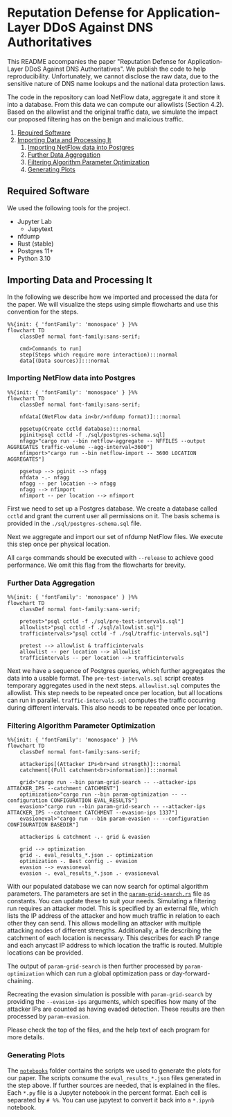 # Reputation Defense for Application-Layer DDoS Against DNS Authoritatives

This README accompanies the paper "Reputation Defense for Application-Layer DDoS Against DNS Authoritatives".
We publish the code to help reproducibility.
Unfortunately, we cannot disclose the raw data, due to the sensitive nature of DNS name lookups and the national data protection laws.

The code in the repository can load NetFlow data, aggregate it and store it into a database.
From this data we can compute our allowlists (Section 4.2).
Based on the allowlist and the original traffic data, we simulate the impact our proposed filtering has on the benign and malicious traffic.

1. [Required Software](#required-software)
2. [Importing Data and Processing It](#importing-data-and-processing-it)
    1. [Importing NetFlow data into Postgres](#importing-netflow-data-into-postgres)
    2. [Further Data Aggregation](#further-data-aggregation)
    3. [Filtering Algorithm Parameter Optimization](#filtering-algorithm-parameter-optimization)
    4. [Generating Plots](#generating-plots)

## Required Software

We used the following tools for the project.

* Jupyter Lab
    * Jupytext
* nfdump
* Rust (stable)
* Postgres 11+
* Python 3.10

## Importing Data and Processing It

In the following we describe how we imported and processed the data for the paper.
We will visualize the steps using simple flowcharts and use this convention for the steps.

```mermaid
%%{init: { 'fontFamily': 'monospace' } }%%
flowchart TD
    classDef normal font-family:sans-serif;

    cmd>Commands to run]
    step(Steps which require more interaction):::normal
    data[(Data sources)]:::normal
```

### Importing NetFlow data into Postgres

```mermaid
%%{init: { 'fontFamily': 'monospace' } }%%
flowchart TD
    classDef normal font-family:sans-serif;
    
    nfdata[(NetFlow data in<br/>nfdump format)]:::normal

    pgsetup(Create cctld database):::normal
    pginit>psql cctld -f ./sql/postgres-schema.sql]
    nfagg>"cargo run --bin netflow-aggregate -- NFFILES --output AGGREGATES traffic-volume --agg-interval=3600"]
    nfimport>"cargo run --bin netflow-import -- 3600 LOCATION AGGREGATES"]

    pgsetup --> pginit --> nfagg
    nfdata -.- nfagg
    nfagg -- per location --> nfagg
    nfagg --> nfimport
    nfimport -- per location --> nfimport
```

First we need to set up a Postgres database.
We create a database called `cctld` and grant the current user all permissions on it.
The basis schema is provided in the `./sql/postgres-schema.sql` file.

Next we aggregate and import our set of nfdump NetFlow files.
We execute this step once per physical location.

All `cargo` commands should be executed with `--release` to achieve good performance.
We omit this flag from the flowcharts for brevity.

### Further Data Aggregation

```mermaid
%%{init: { 'fontFamily': 'monospace' } }%%
flowchart TD
    classDef normal font-family:sans-serif;

    pretest>"psql cctld -f ./sql/pre-test-intervals.sql"]
    allowlist>"psql cctld -f ./sql/allowlist.sql"]
    trafficintervals>"psql cctld -f ./sql/traffic-intervals.sql"]

    pretest --> allowlist & trafficintervals
    allowlist -- per location --> allowlist
    trafficintervals -- per location --> trafficintervals
```

Next we have a sequence of Postgres queries, which further aggregates the data into a usable format.
The `pre-test-intervals.sql` script creates temporary aggregates used in the next steps.
`allowlist.sql` computes the allowlist.
This step needs to be repeated once per location, but all locations can run in parallel.
`traffic-intervals.sql` computes the traffic occurring during different intervals.
This also needs to be repeated once per location.

### Filtering Algorithm Parameter Optimization

```mermaid
%%{init: { 'fontFamily': 'monospace' } }%%
flowchart TD
    classDef normal font-family:sans-serif;

    attackerips[(Attacker IPs<br>and strength)]:::normal
    catchment[(Full catchment<br>information)]:::normal

    grid>"cargo run --bin param-grid-search -- --attacker-ips ATTACKER_IPS --catchment CATCHMENT"]
    optimization>"cargo run --bin param-optimization -- --configuration CONFIGURATION EVAL_RESULTS"]
    evasion>"cargo run --bin param-grid-search -- --attacker-ips ATTACKER_IPS --catchment CATCHMENT --evasion-ips 1337"]
    evasioneval>"cargo run --bin param-evasion -- --configuration CONFIGURATION BASEDIR"]

    attackerips & catchment -.- grid & evasion

    grid --> optimization
    grid -. eval_results_*.json .- optimization
    optimization -. Best config .- evasion
    evasion --> evasioneval
    evasion -. eval_results_*.json .- evasioneval
```

With our populated database we can now search for optimal algorithm parameters.
The parameters are set in the [`param-grid-search.rs`](./crates/evaluation/src/bin/param-grid-search.rs) file as constants.
You can update these to suit your needs.
Simulating a filtering run requires an attacker model.
This is specified by an external file, which lists the IP address of the attacker and how much traffic in relation to each other they can send.
This allows modelling an attacker with multiple attacking nodes of different strengths.
Additionally, a file describing the catchment of each location is necessary.
This describes for each IP range and each anycast IP address to which location the traffic is routed.
Multiple locations can be provided.

The output of `param-grid-search` is then further processed by `param-optimization` which can run a global optimization pass or day-forward-chaining.

Recreating the evasion simulation is possible with `param-grid-search` by providing the `--evasion-ips` arguments, which specifies how many of the attacker IPs are counted as having evaded detection.
These results are then processed by `param-evasion`.

Please check the top of the files, and the help text of each program for more details.

### Generating Plots

The [`notebooks`](./notebooks/) folder contains the scripts we used to generate the plots for our paper.
The scripts consume the `eval_results_*.json` files generated in the step above.
If further sources are needed, that is explained in the files.
Each `*.py` file is a Jupyter notebook in the percent format.
Each cell is separated by `# %%`.
You can use jupytext to convert it back into a `*.ipynb` notebook.
